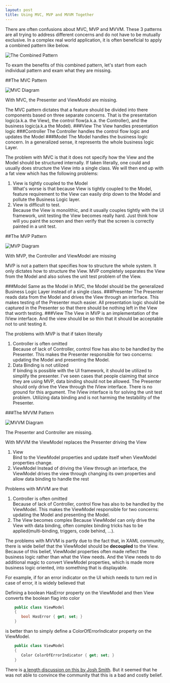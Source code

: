 ```yaml
---
layout: post
title: Using MVC, MVP and MVVM Together
---
```


There are often confusions about MVC, MVP and MVVM. These 3 patterns are all trying to address different concerns and do not have to be mutually exclusive. In a complex real world application, it is often beneficial to apply a combined pattern like below. 
<p><img src="/images/MVC_MVP_MVVM.png" alt="The Combined Pattern"></p>

To exam the benefits of this combined pattern, let's start from each individual pattern and exam what they are missing. 

##The MVC Pattern
<p><img src="/images/mvc.png" alt="MVC Diagram"></p>
With MVC, the Presenter and ViewModol are missing.
  
The MVC pattern dictates that a feature should be divided into there components based on three separate concerns. That is the presentation logic(a.k.a. the View), the control flow(a.k.a. the Controller), and the business logic(a.k.a the Model).
###View
The View handles presentation logic
###Controller
The Controller handles the control flow logic and updates the Model
###Model
The Model handles the business logic concern. In a generalized sense, it represents the whole business logic Layer.  

 The problem with MVC is that it does not specify how the View and the Model should be structured internally. If taken literally, one could and usually does structure the View into a single class. We will then end up with a fat view which has the following problems:

1. View is tightly coupled to the Model  
   What's worse is that because View is tightly coupled to the Model, feature requirement to the View can easily drip down to the Model and pollute the Business Logic layer.
2. View is difficult to test.  
   Because the View is monolithic, and it usually couples tightly with the UI framework, unit testing the View becomes really hard. Just think how will you paint the screen and then verify that the screen is correctly painted in a unit test.

##The MVP Pattern
<p><img src="/images/mvp.png" alt="MVP Diagram"></p>
With MVP, the Controller and ViewModel are missing

MVP is not a pattern that specifies how to structure the whole system. It only dictates how to structure the View. MVP completely separates the View from the Model and also solves the unit test problem of the View.

###Model
Same as the Model in MVC, the Model should be the generalized Business Logic Layer instead of a single class. 
###Presenter
The Presenter reads data from the Model and drives the View through an interface. This makes testing of the Presenter much easier. All presentation logic should be captured in the Presenter so that there should be nothing left in the View that worth testing. 
###View
The View in MVP is an implementation of the IView interface. And the view should be so thin that it should be acceptable not to unit testing it.   

The problems with MVP is that if taken literally

1. Controller is often omitted  
   Because of lack of Controller, control flow has also to be handled by the Presenter. This makes the Presenter responsible for two concerns: updating the Model and presenting the Model. 
2. Data Binding is not utilized  
   If binding is possible with the UI framework, it should be utilized to simplify the presenter. I've seen cases that people claiming that since they are using MVP, data binding should not be allowed. The Presenter should only drive the View through the IView interface. There is no ground for this argument. The IView interface is for solving the unit test problem. Utilizing data binding and is not harming the testability of the Presenter.

###The MVVM Pattern
<p><img src="/images/mvvm.png" alt="MVVM Diagram"></p>
The Presenter and Controller are missing.

With MVVM the ViewModel replaces the Presenter driving the View

1. View    
   Bind to the ViewModel properties and update itself when ViewModel properties change.
2. ViewModel
   Instead of driving the View through an interface, the ViewModel drives the view through changing its own properties and allow data binding to handle the rest

Problems with MVVM are that   
 
1. Controller is often omitted  
   Because of lack of Controller, control flow has also to be handled by the ViewModel. This makes the ViewModel responsible for two concerns: updating the Model and presenting the Model.
2. The View becomes complex
   Because ViewModel can only drive the View with data binding, often complex binding tricks has to be applied(multi-binding, triggers, code behind, ...). 

The problems with MVVM is partly due to the fact that, in XAML community, there is wide belief that the ViewModel should be **decoupled** to the View. Because of this belief, ViewModel properties often made reflect the business logic rather than what the View needs. And the View needs to do additional magic to convert ViewModel properties, which is made more business logic oriented, into something that is displayable.  
   
For example, if for an error indicator on the UI which needs to turn red in case of error, it is widely believed that 

Defining a boolean HasError property on the ViewModel and then View converts the boolean flag into color


```csharp
    public class ViewModel 
    {
       bool HasError { get; set; }
    }   
```  


is better than to simply define a ColorOfErrorIndicator property on the ViewModel.


```csharp
    public class ViewModel 
    {
       Color ColorOfErrorIndicator { get; set; }
    }   
```  
   

There is [a length discussion on this by Josh Smith](https://groups.google.com/forum/#!topic/wpf-disciples/P-JwzRB_GE8). But it seemed that he was not able to convince the community that this is a bad and costly belief. 


